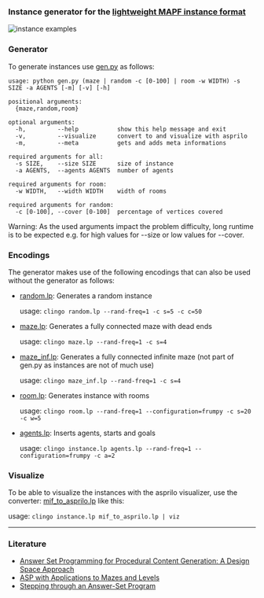 ### Instance generator for the [lightweight MAPF instance format](https://github.com/krr-up/mapf-instance-format)

![instance examples](https://github.com/krr-up/mapf-instance-generators/blob/main/examples/example.png "instance examples")

### Generator
To generate instances use [gen.py](https://github.com/krr-up/mapf-instance-generators/blob/main/gen.py) as follows:

```
usage: python gen.py (maze | random -c [0-100] | room -w WIDTH) -s SIZE -a AGENTS [-m] [-v] [-h]

positional arguments:
  {maze,random,room}

optional arguments:
  -h,         --help           show this help message and exit
  -v,         --visualize      convert to and visualize with asprilo
  -m,         --meta           gets and adds meta informations

required arguments for all:
  -s SIZE,    --size SIZE      size of instance
  -a AGENTS,  --agents AGENTS  number of agents

required arguments for room:
  -w WIDTH,   --width WIDTH    width of rooms

required arguments for random:
  -c [0-100], --cover [0-100]  percentage of vertices covered
  ```
Warning: As the used arguments impact the problem difficulty, long runtime is to be expected e.g. for high values for --size or low values for --cover.
  
### Encodings
The generator makes use of the following encodings that can also be used without the generator as follows:

- [random.lp](https://github.com/krr-up/mapf-instance-generators/blob/main/encodings/random.lp): Generates a random instance

  usage: `clingo random.lp --rand-freq=1 -c s=5 -c c=50`
  
- [maze.lp](https://github.com/krr-up/mapf-instance-generators/blob/main/encodings/maze.lp): Generates a fully connected maze with dead ends

  usage: `clingo maze.lp --rand-freq=1 -c s=4`

- [maze_inf.lp](https://github.com/krr-up/mapf-instance-generators/blob/main/encodings/maze_inf.lp): Generates a fully connected infinite maze (not part of gen.py as instances are not of much use)

  usage: `clingo maze_inf.lp --rand-freq=1 -c s=4`

- [room.lp](https://github.com/krr-up/mapf-instance-generators/blob/main/encodings/room.lp): Generates instance with rooms

  usage: `clingo room.lp --rand-freq=1 --configuration=frumpy -c s=20 -c w=5` 

- [agents.lp](https://github.com/krr-up/mapf-instance-generators/blob/main/encodings/agents.lp): Inserts agents, starts and goals

  usage: `clingo instance.lp agents.lp --rand-freq=1 --configuration=frumpy -c a=2 `

### Visualize
To be able to visualize the instances with the asprilo visualizer, use the converter: [mif_to_asprilo.lp](https://github.com/krr-up/mapf-instance-format/blob/main/mif_to_asprilo.lp) like this:

usage: `clingo instance.lp mif_to_asprilo.lp | viz`
___
### Literature
- [Answer Set Programming for Procedural Content Generation: A Design Space Approach](https://doi.org/10.1109/TCIAIG.2011.2158545)
- [ASP with Applications to Mazes and Levels](https://doi.org/10.1007/978-3-319-42716-4_8)
- [Stepping through an Answer-Set Program](https://doi.org/10.1007/978-3-642-20895-9_13)
